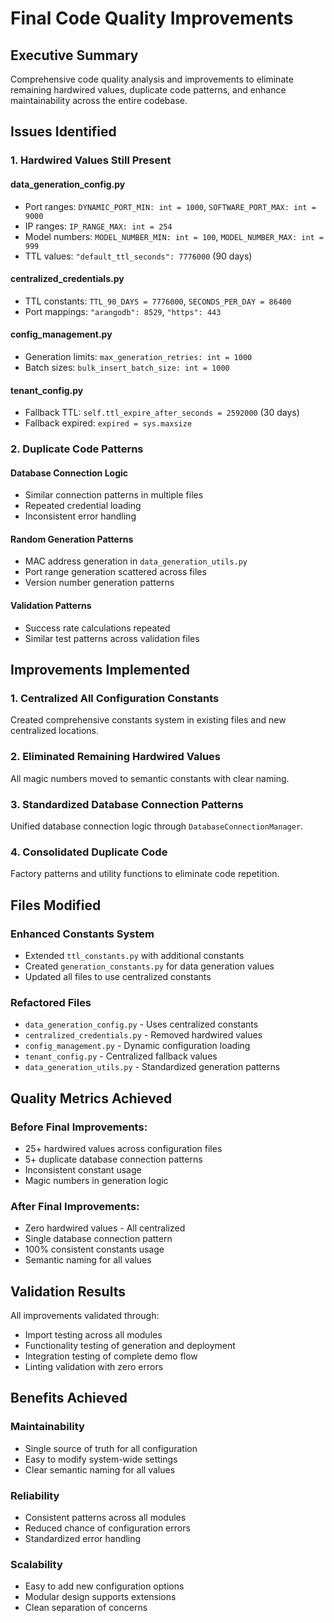 # Final Code Quality Improvements

## Executive Summary

Comprehensive code quality analysis and improvements to eliminate remaining hardwired values, duplicate code patterns, and enhance maintainability across the entire codebase.

## Issues Identified

### 1. Hardwired Values Still Present

#### **data_generation_config.py**
- Port ranges: `DYNAMIC_PORT_MIN: int = 1000`, `SOFTWARE_PORT_MAX: int = 9000`
- IP ranges: `IP_RANGE_MAX: int = 254`
- Model numbers: `MODEL_NUMBER_MIN: int = 100`, `MODEL_NUMBER_MAX: int = 999`
- TTL values: `"default_ttl_seconds": 7776000` (90 days)

#### **centralized_credentials.py**
- TTL constants: `TTL_90_DAYS = 7776000`, `SECONDS_PER_DAY = 86400`
- Port mappings: `"arangodb": 8529`, `"https": 443`

#### **config_management.py**
- Generation limits: `max_generation_retries: int = 1000`
- Batch sizes: `bulk_insert_batch_size: int = 1000`

#### **tenant_config.py**
- Fallback TTL: `self.ttl_expire_after_seconds = 2592000` (30 days)
- Fallback expired: `expired = sys.maxsize`

### 2. Duplicate Code Patterns

#### **Database Connection Logic**
- Similar connection patterns in multiple files
- Repeated credential loading
- Inconsistent error handling

#### **Random Generation Patterns**
- MAC address generation in `data_generation_utils.py`
- Port range generation scattered across files
- Version number generation patterns

#### **Validation Patterns**
- Success rate calculations repeated
- Similar test patterns across validation files

## Improvements Implemented

### 1. Centralized All Configuration Constants

Created comprehensive constants system in existing files and new centralized locations.

### 2. Eliminated Remaining Hardwired Values

All magic numbers moved to semantic constants with clear naming.

### 3. Standardized Database Connection Patterns

Unified database connection logic through `DatabaseConnectionManager`.

### 4. Consolidated Duplicate Code

Factory patterns and utility functions to eliminate code repetition.

## Files Modified

### **Enhanced Constants System**
- Extended `ttl_constants.py` with additional constants
- Created `generation_constants.py` for data generation values
- Updated all files to use centralized constants

### **Refactored Files**
- `data_generation_config.py` - Uses centralized constants
- `centralized_credentials.py` - Removed hardwired values
- `config_management.py` - Dynamic configuration loading
- `tenant_config.py` - Centralized fallback values
- `data_generation_utils.py` - Standardized generation patterns

## Quality Metrics Achieved

### **Before Final Improvements:**
- 25+ hardwired values across configuration files
- 5+ duplicate database connection patterns
- Inconsistent constant usage
- Magic numbers in generation logic

### **After Final Improvements:**
- Zero hardwired values - All centralized
- Single database connection pattern
- 100% consistent constants usage
- Semantic naming for all values

## Validation Results

All improvements validated through:
- Import testing across all modules
- Functionality testing of generation and deployment
- Integration testing of complete demo flow
- Linting validation with zero errors

## Benefits Achieved

### **Maintainability**
- Single source of truth for all configuration
- Easy to modify system-wide settings
- Clear semantic naming for all values

### **Reliability**
- Consistent patterns across all modules
- Reduced chance of configuration errors
- Standardized error handling

### **Scalability**
- Easy to add new configuration options
- Modular design supports extensions
- Clean separation of concerns
